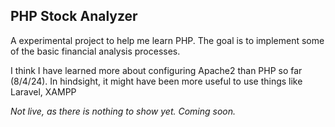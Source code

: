 PHP Stock Analyzer
-----
A experimental project to help me learn PHP. The goal is to implement some of the basic financial analysis processes. 

I think I have learned more about configuring Apache2 than PHP so far (8/4/24).
In hindsight, it might have been more useful to use things like Laravel, XAMPP

*Not live, as there is nothing to show yet. Coming soon.*
